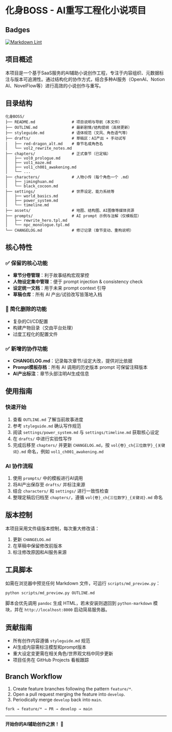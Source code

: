 # 化身BOSS - AI重写工程化小说项目

## Badges
[![Markdown Lint](https://github.com/OWNER/avatar-factory/actions/workflows/markdown.yml/badge.svg)](https://github.com/OWNER/avatar-factory/actions/workflows/markdown.yml)



## 项目概述

本项目是一个基于SaaS服务的AI辅助小说创作工程，专注于内容组织、元数据标注与版本可追溯性。通过结构化的协作方式，结合多种AI服务（OpenAI、Notion AI、NovelFlow等）进行高效的小说创作与重写。

## 目录结构

```
化身BOSS/
├── README.md                # 项目说明与导航（本文件）
├── OUTLINE.md               # 最新剧情/结构提纲（高频更新）
├── styleguide.md            # 语体规范（文风、角色语气等）
├── drafts/                  # 草稿区：AI产出 + 手动试写
│   ├── red-dragon_alt.md    # 章节名或角色名
│   └── vol2_rewrite_notes.md
├── chapters/                # 正式章节（已定稿）
│   ├── vol0_prologue.md
│   ├── vol1_maze.md
│   ├── vol1_ch001_awakening.md
│   └── ...
├── characters/              # 人物小传（每个角色一个 .md）
│   ├── jiminghuan.md
│   └── black_cocoon.md
├── settings/                # 世界设定、能力系统等
│   ├── world_basics.md
│   ├── power_system.md
│   └── timeline.md
├── assets/                  # 地图、结构图、AI图像等媒体资源
├── prompts/                 # AI prompt 示例与注解（仅模板层）
│   ├── rewrite_hero.tpl.md
│   └── npc_monologue.tpl.md
└── CHANGELOG.md             # 修订记录（章节变动、重构说明）
```

## 核心特性

### ✅ 保留的核心功能
- **章节分卷管理**：利于故事结构宏观掌控
- **人物设定集中管理**：便于 prompt injection & consistency check
- **设定统一文档**：用于未来 prompt context 引导
- **草稿仓库**：所有 AI 产出/试验改写皆落地入档

### 🚫 简化删除的功能
- 复杂的CI/CD配置
- 构建产物目录（交由平台处理）
- 过度工程化的配置文件

### ✅ 新增的协作功能
- **CHANGELOG.md**：记录每次章节/设定大改，提供对比依据
- **Prompt模板存档**：所有 AI 调用的历史版本 prompt 可保留注释版本
- **AI产出标注**：章节头部注明AI生成信息

## 使用指南

### 快速开始
1. 查看 `OUTLINE.md` 了解当前故事进度
2. 参考 `styleguide.md` 确认写作规范
3. 阅读 `settings/power_system.md` 与 `settings/timeline.md` 获取核心设定
4. 在 `drafts/` 中进行实验性写作
5. 完成后移至 `chapters/` 并更新 `CHANGELOG.md`，按 `vol{卷}_ch{三位数字}_{关键词}.md` 命名，例如 `vol1_ch001_awakening.md`

### AI 协作流程
1. 使用 `prompts/` 中的模板进行AI调用
2. 将AI产出保存至 `drafts/` 并标注来源
3. 结合 `characters/` 和 `settings/` 进行一致性检查
4. 整理定稿后归档至 `chapters/`，遵循 `vol{卷}_ch{三位数字}_{关键词}.md` 命名

## 版本控制

本项目采用文件级版本控制，每次重大修改请：
1. 更新 `CHANGELOG.md`
2. 在草稿中保留修改前版本
3. 标注修改原因和AI服务来源

## 工具脚本

如需在浏览器中预览任何 Markdown 文件，可运行 `scripts/md_preview.py`：

```bash
python scripts/md_preview.py OUTLINE.md
```

脚本会优先调用 `pandoc` 生成 HTML，若未安装则退回到 `python-markdown` 模块，并在 `http://localhost:8000` 启动简易服务器。

## 贡献指南

- 所有创作内容遵循 `styleguide.md` 规范
- AI生成内容需标注模型和prompt版本
- 重大设定变更需在相关角色/世界观文档中同步更新
- 项目任务在 GitHub Projects 看板跟踪

## Branch Workflow

1. Create feature branches following the pattern `feature/*`.
2. Open a pull request merging the feature into `develop`.
3. Periodically merge `develop` back into `main`.

```
fork → feature/* → PR → develop → main
```

---

**开始你的AI辅助创作之旅！** 🚀 